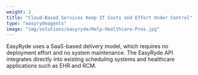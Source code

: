 ```yaml
---
weight: 2
title: "Cloud-Based Services Keep IT Costs and Effort Under Control"
type: "easyrydeagents"
image: "img/solutions/easyryde/Help-Healthcare-Pros.jpg"
---
```

EasyRyde uses a SaaS-based delivery model, which requires no deployment effort and no system maintenance. The EasyRyde API integrates directly into existing scheduling systems and healthcare applications such as EHR and RCM.